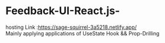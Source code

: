 # Feedback-UI-React.js-

hosting Link :https://sage-squirrel-3a5218.netlify.app/    
Mainly applying applications of UseState Hook && Prop-Drilling
